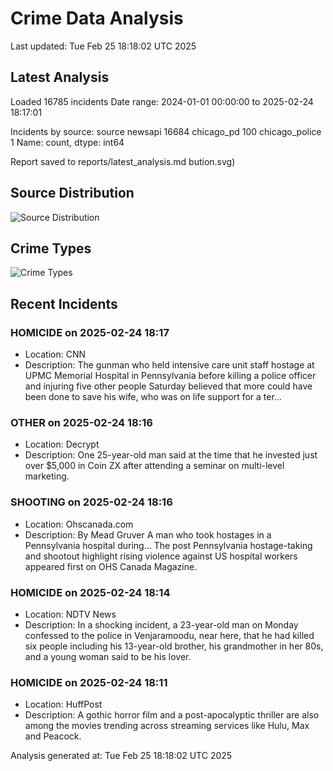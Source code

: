 # Crime Data Analysis
Last updated: Tue Feb 25 18:18:02 UTC 2025

## Latest Analysis

Loaded 16785 incidents
Date range: 2024-01-01 00:00:00 to 2025-02-24 18:17:01

Incidents by source:
source
newsapi           16684
chicago_pd          100
chicago_police        1
Name: count, dtype: int64

Report saved to reports/latest_analysis.md
bution.svg)

## Source Distribution
![Source Distribution](images/source_distribution.svg)

## Crime Types
![Crime Types](images/crime_types.svg)

## Recent Incidents

### HOMICIDE on 2025-02-24 18:17
- Location: CNN
- Description: The gunman who held intensive care unit staff hostage at UPMC Memorial Hospital in Pennsylvania before killing a police officer and injuring five other people Saturday believed that more could have been done to save his wife, who was on life support for a ter…


### OTHER on 2025-02-24 18:16
- Location: Decrypt
- Description: One 25-year-old man said at the time that he invested just over $5,000 in Coin ZX after attending a seminar on multi-level marketing.


### SHOOTING on 2025-02-24 18:16
- Location: Ohscanada.com
- Description: By Mead Gruver A man who took hostages in a Pennsylvania hospital during…
The post Pennsylvania hostage-taking and shootout highlight rising violence against US hospital workers appeared first on OHS Canada Magazine.


### HOMICIDE on 2025-02-24 18:14
- Location: NDTV News
- Description: In a shocking incident, a 23-year-old man on Monday confessed to the police in Venjaramoodu, near here, that he had killed six people including his 13-year-old brother, his grandmother in her 80s, and a young woman said to be his lover.


### HOMICIDE on 2025-02-24 18:11
- Location: HuffPost
- Description: A gothic horror film and a post-apocalyptic thriller are also among the movies trending across streaming services like Hulu, Max and Peacock.

Analysis generated at: Tue Feb 25 18:18:02 UTC 2025
